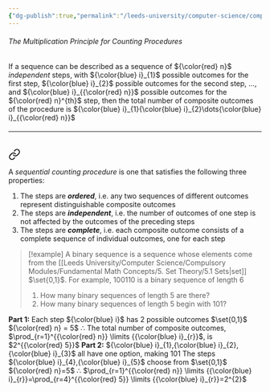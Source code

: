 ```yaml
---
{"dg-publish":true,"permalink":"/leeds-university/computer-science/compulsory-modules/discrete-mathematics/1-combinatorics/1-1-basic-counting-principles/the-multiplication-principle/"}
---
```


###### The Multiplication Principle for Counting Procedures
If a sequence can be described as a sequence of ${\color{red} n}$ *independent* steps, with ${\color{blue} i}_{1}$ possible outcomes for the first step, ${\color{blue} i}_{2}$ possible outcomes for the second step, $\dots$, and ${\color{blue} i}_{{\color{red} n}}$ possible outcomes for the ${\color{red} n}^{th}$ step, then the total number of composite outcomes of the procedure is ${\color{blue} i}_{1}{\color{blue} i}_{2}\dots{\color{blue} i}_{{\color{red} n}}$
###### <hr>


<div class="transclusion internal-embed is-loaded"><a class="markdown-embed-link" href="/leeds-university/computer-science/compulsory-modules/discrete-mathematics/1-combinatorics/1-1-basic-counting-principles/sequential-counting-procedures/" aria-label="Open link"><svg xmlns="http://www.w3.org/2000/svg" width="24" height="24" viewBox="0 0 24 24" fill="none" stroke="currentColor" stroke-width="2" stroke-linecap="round" stroke-linejoin="round" class="svg-icon lucide-link"><path d="M10 13a5 5 0 0 0 7.54.54l3-3a5 5 0 0 0-7.07-7.07l-1.72 1.71"></path><path d="M14 11a5 5 0 0 0-7.54-.54l-3 3a5 5 0 0 0 7.07 7.07l1.71-1.71"></path></svg></a><div class="markdown-embed">




A *sequential counting procedure* is one that satisfies the following three properties:
1. The steps are ***ordered***, i.e. any two sequences of different outcomes represent distinguishable composite outcomes
2. The steps are ***independent***, i.e. the number of outcomes of one step is not affected by the outcomes of the preceding steps
3. The steps are ***complete***, i.e. each composite outcome consists of a complete sequence of individual outcomes, one for each step


</div></div>


>[!example] 
>A binary sequence is a sequence whose elements come from the [[Leeds University/Computer Science/Compulsory Modules/Fundamental Math Concepts/5. Set Theory/5.1 Sets\|set]] $\set{0,1}$. For example, 100110 is a binary sequence of length 6
>1. How many binary sequences of length 5 are there?
>2. How many binary sequences of length 5 begin with 101?

**Part 1:**
Each step ${\color{blue} i}$ has 2 possible outcomes $\set{0,1}$
${\color{red} n} = 5$
$\therefore$ The total number of composite outcomes, $\prod_{r=1}^{{\color{red} n}} \limits {{\color{blue} i}_{r}}$, is $2^{{\color{red} 5}}$
**Part 2:**
${\color{blue} i}_{1},{\color{blue} i}_{2},{\color{blue} i}_{3}$ all have one option, making 101
The steps ${\color{blue} i}_{4},{\color{blue} i}_{5}$ choose from $\set{0,1}$
${\color{red} n}=5$
$\therefore$ $\prod_{r=1}^{{\color{red} n}} \limits {{\color{blue} i}_{r}}=\prod_{r=4}^{{\color{red} 5}} \limits {{\color{blue} i}_{r}}=2^{2}$
